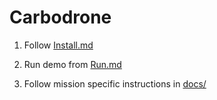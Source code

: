 # Carbodrone

1. Follow [Install.md](docs/1.%20Install.md)

2. Run demo from [Run.md](docs/2.%20Run.md)

3. Follow mission specific instructions in [docs/](docs/3.%20Missions/)
